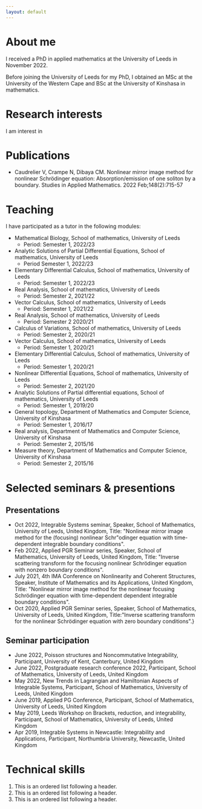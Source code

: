 ```yaml
---
layout: default
---
```


<!-- Text can be **bold**, _italic_, or ~~strikethrough~~.

[Link to another page](./another-page.html).

There should be whitespace between paragraphs.

There should be whitespace between paragraphs. We recommend including a README, or a file with information about your project. -->

# About me

I received a PhD in applied mathematics at the University of Leeds in November 2022.

Before joining the University of Leeds for my PhD, I obtained an MSc at the University of the Western Cape and BSc at the University of Kinshasa in mathematics.

# Research interests

I am interest in 

# Publications

*  Caudrelier V, Crampe N, Dibaya CM. Nonlinear mirror image method for nonlinear Schrödinger equation: Absorption/emission of one soliton by a boundary. Studies in Applied Mathematics. 2022 Feb;148(2):715-57

# Teaching

I have participated as a tutor in the following modules:

* Mathematical Biology, School of mathematics, University of Leeds
   - Period: Semester 1, 2022/23
* Analytic Solutions of Partial Differential Equations, School of mathematics, University of Leeds
    - Period Semester 1, 2022/23
* Elementary Differential Calculus, School of mathematics, University of Leeds
   - Period: Semester 1, 2022/23
* Real Analysis, School of mathematics, University of Leeds
  - Period: Semester 2, 2021/22
* Vector Calculus, School of mathematics, University of Leeds
    - Period: Semester 1, 2021/22
* Real Analysis, School of mathematics, University of Leeds
  - Period: Semester 2 2020/21
* Calculus of Variations, School of mathematics, University of Leeds
  - Period: Semester 2, 2020/21
* Vector Calculus, School of mathematics, University of Leeds
  - Period: Semester 1, 2020/21
* Elementary Differential Calculus, School of mathematics, University of Leeds
  - Period: Semester 1, 2020/21
* Nonlinear Differential Equations, School of mathematics, University of Leeds
  - Period: Semester 2, 2021/20
* Analytic Solutions of Partial differential equations, School of mathematics, University of Leeds
  - Period: Semester 1, 2019/20
* General topology, Department of Mathematics and Computer Science, University of Kinshasa
  - Period: Semester 1, 2016/17
* Real analysis, Department of Mathematics and Computer Science, University of Kinshasa
  - Period: Semester 2, 2015/16
* Measure theory, Department of Mathematics and Computer Science, University of Kinshasa
  - Period: Semester 2, 2015/16

# Selected seminars & presentions

## Presentations

* Oct 2022, Integrable Systems seminar, Speaker, School of Mathematics, University of Leeds, United Kingdom, Title: "Nonlinear mirror image method for the (focusing) nonlinear Schr\"odinger equation with time-dependent integrable boundary conditions".
* Feb 2022, Applied PGR Seminar series, Speaker, School of Mathematics, University of Leeds, United Kingdom, Title: "Inverse scattering transform for the focusing nonlinear Schrödinger equation with nonzero boundary conditions".
* July 2021, 4th IMA Conference on Nonlinearity and Coherent Structures, Speaker, Institute of Mathematics and its Applications, United Kingdom, Title: "Nonlinear mirror image method for the nonlinear focusing Schrödinger equation with time-dependent
dependent integrable boundary conditions".
* Oct 2020, Applied PGR Seminar series, Speaker, School of Mathematics, University of Leeds, United Kingdom, Title:"Inverse scattering transform for the nonlinear
Schrödinger equation with zero boundary conditions".}

## Seminar participation

* June 2022, Poisson structures and Noncommutative Integrability, Participant, University of Kent, Canterbury, United Kingdom
* June 2022, Postgraduate research conference 2022, Participant, School of Mathematics, University of Leeds, United Kingdom
* May 2022, New Trends in Lagrangian and Hamiltonian Aspects of Integrable Systems, Participant, School of Mathematics, University of Leeds, United Kingdom
* June 2019, Applied PG Conference, Participant, School of Mathematics, University of Leeds, United Kingdom
* May 2019, Leeds Workshop on Brackets, reduction, and integrability, Participant, School of Mathematics, University of Leeds, United Kingdom
* Apr 2019, Integrable Systems in Newcastle: Integrability and Applications, Participant, Northumbria University, Newcastle, United Kingdom

# Technical skills

1.  This is an ordered list following a header.
2.  This is an ordered list following a header.
3.  This is an ordered list following a header.

<!--
###### Header 6

| head1        | head two          | three |
|:-------------|:------------------|:------|
| ok           | good swedish fish | nice  |
| out of stock | good and plenty   | nice  |
| ok           | good `oreos`      | hmm   |
| ok           | good `zoute` drop | yumm  |

### There's a horizontal rule below this.

* * *

### Here is an unordered list:

*   Item foo
*   Item bar
*   Item baz
*   Item zip

### And an ordered list:

1.  Item one
1.  Item two
1.  Item three
1.  Item four

### And a nested list:

- level 1 item
  - level 2 item
  - level 2 item
    - level 3 item
    - level 3 item
- level 1 item
  - level 2 item
  - level 2 item
  - level 2 item
- level 1 item
  - level 2 item
  - level 2 item
- level 1 item

### Small image

![Octocat](https://github.githubassets.com/images/icons/emoji/octocat.png)

### Large image

![Branching](https://guides.github.com/activities/hello-world/branching.png)


### Definition lists can be used with HTML syntax.

<dl>
<dt>Name</dt>
<dd>Godzilla</dd>
<dt>Born</dt>
<dd>1952</dd>
<dt>Birthplace</dt>
<dd>Japan</dd>
<dt>Color</dt>
<dd>Green</dd>
</dl>

```
Long, single-line code blocks should not wrap. They should horizontally scroll if they are too long. This line should be long enough to demonstrate this.
```

```
The final element.
```
-->
